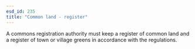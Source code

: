 ```yaml
---
esd_id: 235
title: "Common land - register"
---
```


A commons registration authority must keep a register of common land and a register of town or village greens in accordance with the regulations.

